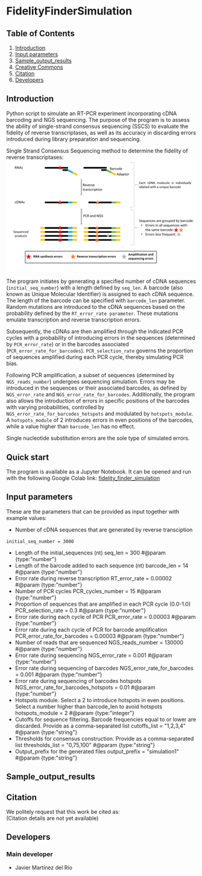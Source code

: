 # FidelityFinderSimulation


## Table of Contents 

1. [Introduction](#introduction)
2. [Input parameters](#input-parameters)
3. [Sample_output_results](#test-data-results)
4. [Creative Commons](#creative-commons)
5. [Citation](#citation)
6. [Developers](#developers)


## Introduction

Python script to simulate an RT-PCR experiment incorporating cDNA barcoding and NGS sequencing. The purpose of the program is to assess the ability of single-strand consensus sequencing (SSCS) to evaluate the fidelity of reverse transcriptases, as well as its accuracy in discarding errors introduced during library preparation and sequencing.

Single Strand Consensus Sequencing method to determine the fidelity of reverse transcriptases:
![Workflow](https://github.com/RTlabCBM/FidelityFinder/blob/main/docs/images/Primers_IDs_method.PNG?raw=true)

The program initiates by generating a specified number of cDNA sequences (`initial_seq_number`) with a length defined by `seq_len`. A barcode (also known as Unique Molecular Identifier) is assigned to each cDNA sequence. The length of the barcode can be specified with `barcode_len` parameter. Random mutations are introduced to the cDNA sequences based on the probability defined by the `RT_error_rate parameter`. These mutations emulate transcription and reverse transcription errors.

Subsequently, the cDNAs are then amplified through the indicated PCR cycles with a probability of introducing errors in the sequences (determined by `PCR_error_rate`) or in the barcodes associated (`PCR_error_rate_for_barcodes`). `PCR_selection_rate` governs the proportion of sequences amplified during each PCR cycle, thereby simulating PCR bias.

Following PCR amplification, a subset of sequences (determined by `NGS_reads_number`) undergoes sequencing simulation. Errors may be introduced in the sequences or their associated barcodes, as defined by `NGS_error_rate` and `NGS_error_rate_for_barcodes`. Additionally, the program also allows the introduction of errors in specific positions of the barcodes with varying probabilities, controlled by `NGS_error_rate_for_barcodes_hotspots` and modulated by `hotspots_module`. A `hotspots_module` of 2 introduces errors in even positions of the barcodes, while a value higher than `barcode_len` has no effect. 

Single nucleotide substitution errors are the sole type of simulated errors.

## Quick start
The program is available as a Jupyter Notebook. It can be opened and run with the following Google Colab link: [fidelity_finder_simulation](https://colab.research.google.com/github/RTlabCBM/FidelityFinderJupyter/blob/main/JupyterNotebooks/fidelity_finder_simulation.ipynb)

## Input parameters

These are the parameters that can be provided as input together with example values:

- Number of cDNA sequences that are generated by reverse transciption
```console
initial_seq_number = 3000
```
- Length of the initial_sequences (nt)
seq_len = 300 #@param {type:"number"}
- Length of the barcode added to each sequence (nt)
barcode_len = 14 #@param {type:"number"}
- Error rate during reverse transcription
RT_error_rate = 0.00002 #@param {type:"number"}
- Number of PCR cycles
PCR_cycles_number = 15 #@param {type:"number"}
- Proportion of sequences that are amplified in each PCR cycle (0.0-1.0)
PCR_selection_rate = 0.3 #@param {type:"number"}
- Error rate during each cycle of PCR
PCR_error_rate = 0.00003 #@param {type:"number"}
- Error rate during each cycle of PCR for barcode amplification
PCR_error_rate_for_barcodes = 0.00003 #@param {type:"number"}
- Number of reads that are sequenced
NGS_reads_number = 130000 #@param {type:"number"}
- Error rate during sequencing
NGS_error_rate = 0.001 #@param {type:"number"}
- Error rate during sequencing of barcodes
NGS_error_rate_for_barcodes = 0.001 #@param {type:"number"}
- Error rate during sequencing of barcodes hotspots
NGS_error_rate_for_barcodes_hotspots = 0.01 #@param {type:"number"}
- Hotspots module. Select a 2 to introduce hotspots in even positions. Select a number higher than barcode_len to avoid hotspots
hotspots_module = 2 #@param {type:"integer"}
- Cutoffs for sequence filtering. Barcode frequencies equal to or lower are discarded. Provide as a comma-separated list
cutoffs_list = "1,2,3,4" #@param {type:"string"}
- Thresholds for consensus construction. Provide as a comma-separated list
thresholds_list = "0,75,100" #@param {type:"string"}
- Output_prefix for the generated files
output_prefix = "simulation1" #@param {type:"string"}




## Sample_output_results

## Citation  
We politely request that this work be cited as:  
(Citation details are not yet available)

## Developers
### Main developer
- Javier Martínez del Río
